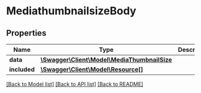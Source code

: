 # MediathumbnailsizeBody

## Properties
Name | Type | Description | Notes
------------ | ------------- | ------------- | -------------
**data** | [**\Swagger\Client\Model\MediaThumbnailSize**](MediaThumbnailSize.md) |  | [optional] 
**included** | [**\Swagger\Client\Model\Resource[]**](Resource.md) |  | [optional] 

[[Back to Model list]](../../README.md#documentation-for-models) [[Back to API list]](../../README.md#documentation-for-api-endpoints) [[Back to README]](../../README.md)

